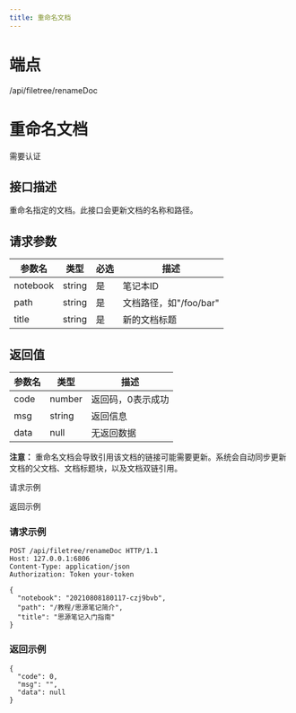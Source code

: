```yaml
---
title: 重命名文档
---
```

# 端点

/api/filetree/renameDoc

# 重命名文档

需要认证

## 接口描述

重命名指定的文档。此接口会更新文档的名称和路径。

## 请求参数

| 参数名 | 类型 | 必选 | 描述 |
| --- | --- | --- | --- |
| notebook | string | 是 | 笔记本ID |
| path | string | 是 | 文档路径，如"/foo/bar" |
| title | string | 是 | 新的文档标题 |

## 返回值

| 参数名 | 类型 | 描述 |
| --- | --- | --- |
| code | number | 返回码，0表示成功 |
| msg | string | 返回信息 |
| data | null | 无返回数据 |

**注意：** 重命名文档会导致引用该文档的链接可能需要更新。系统会自动同步更新文档的父文档、文档标题块，以及文档双链引用。

请求示例

返回示例

### 请求示例

```
POST /api/filetree/renameDoc HTTP/1.1
Host: 127.0.0.1:6806
Content-Type: application/json
Authorization: Token your-token

{
  "notebook": "20210808180117-czj9bvb",
  "path": "/教程/思源笔记简介",
  "title": "思源笔记入门指南"
}
```

### 返回示例

```
{
  "code": 0,
  "msg": "",
  "data": null
}
```


